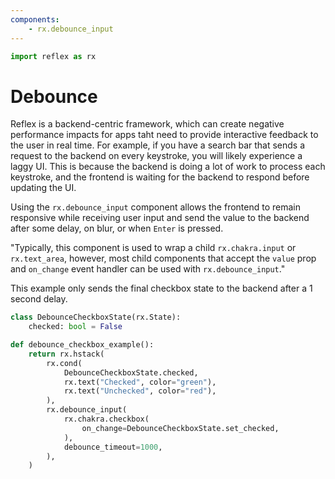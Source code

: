 ```yaml
---
components:
    - rx.debounce_input
---
```


```python exec
import reflex as rx
```

# Debounce

Reflex is a backend-centric framework, which can create negative performance impacts for apps taht need to provide interactive feedback to the user in real time. For example, if you have a search bar that sends a request to the backend on every keystroke, you will likely experience a laggy UI. This is because the backend is doing a lot of work to process each keystroke, and the frontend is waiting for the backend to respond before updating the UI.

Using the `rx.debounce_input`  component allows the frontend to remain responsive while receiving user input and send the value to the backend after some delay, on blur, or when `Enter` is pressed.

"Typically, this component is used to wrap a child `rx.chakra.input` or `rx.text_area`, however, most child components that accept the `value` prop and `on_change` event handler can be used with `rx.debounce_input`."

This example only sends the final checkbox state to the backend after a 1 second delay.

```python demo exec
class DebounceCheckboxState(rx.State):
    checked: bool = False

def debounce_checkbox_example():
    return rx.hstack(
        rx.cond(
            DebounceCheckboxState.checked,
            rx.text("Checked", color="green"),
            rx.text("Unchecked", color="red"),
        ),
        rx.debounce_input(
            rx.chakra.checkbox(
                on_change=DebounceCheckboxState.set_checked,
            ),
            debounce_timeout=1000,
        ),
    )
```